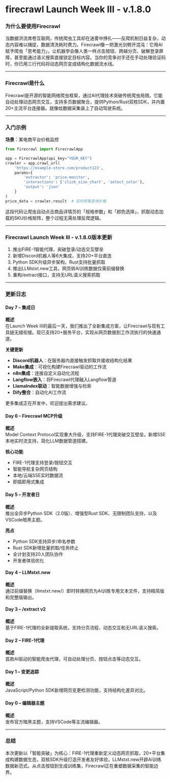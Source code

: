 # firecrawl Launch Week III - v.1.8.0
### 为什么要使用Firecrawl  
当数据洪流席卷互联网，传统爬虫工具却在迷雾中挣扎——反爬机制日益复杂，动态内容难以捕捉，数据清洗耗时费力。Firecrawl像一把激光剑劈开混沌：它用AI赋予爬虫「思考能力」，让机器学会像人类一样点击按钮、跨越分页、破解登录屏障，甚至能通过语义搜索直接锁定目标内容。当你的竞争对手还在手动处理验证码时，你已用三行代码将动态网页变成结构化数据流水线。

---

### Firecrawl是什么  
Firecrawl是开源的智能网络爬虫框架，通过AI代理技术突破传统爬虫局限。它能自动处理动态网页交互，支持多页数据聚合，提供Python/Rust双核SDK，并内置20+主流平台连接器。就像给数据采集装上了自动驾驶系统。

---

### 入门示例  
**场景**：某电商平台价格监控  
```python
from firecrawl import FirecrawlApp

app = FirecrawlApp(api_key="YOUR_KEY")
crawler = app.crawl_url(
    'https://example-store.com/product123',
    params={
        'extractor': 'price-monitor',
        'interactions': ['click_size_chart', 'select_color'],
        'output': 'json'
    }
)
price_data = crawler.result  # 实时获取变体价格
```
这段代码让爬虫自动点击商品详情页的「规格参数」和「颜色选择」，抓取动态加载的SKU价格矩阵，整个过程无需处理反爬逻辑。

---

### Firecrawl Launch Week III - v.1.8.0版本更新  
1. 推出FIRE-1智能代理，突破登录/动态交互壁垒  
2. 新增Discord机器人等6大集成，支持20+平台直连  
3. Python SDK升级异步架构，Rust支持批量抓取  
4. 推出LLMstxt.new工具，网页转AI训练数据仅需前缀替换  
5. 重构/extract接口，支持无URL语义搜索抓取  

---

### 更新日志

#### Day 7 – 集成日  
**概述**  
在Launch Week III的最后一天，我们推出了全新集成方案，让Firecrawl与现有工具链无缝衔接。现已支持20+服务平台，实现从网页数据到工作流执行的快速通道。

**关键更新**  
- **Discord机器人**：在服务器内直接触发抓取并接收结构化结果  
- **Make集成**：可视化构建Firecrawl驱动的工作流  
- **n8n集成**：连接自定义自动化流程  
- **Langflow嵌入**：将Firecrawl代理融入Langflow管道  
- **LlamaIndex联动**：智能数据增强与检索  
- **Dify整合**：自动化AI工作流  

更多集成正在开发中，欢迎提出需求建议。

#### Day 6 – Firecrawl MCP升级  
**概述**  
Model Context Protocol实现重大升级，支持FIRE-1代理突破交互壁垒。新增SSE本地实时流支持，简化LLM数据管道搭建。

**核心功能**  
- FIRE-1代理支持登录/按钮交互  
- 智能导航复杂网页结构  
- 本地/云端SSE实时数据流  
- 即插即用式集成  

#### Day 5 – 开发者日  
**概述**  
推出全异步Python SDK（2.0版）、增强型Rust SDK、无限制团队支持，以及VSCode暗黑主题。

**亮点**  
- Python SDK支持异步/命名参数  
- Rust SDK新增批量抓取/任务终止  
- 全计划支持20人团队协作  
- 开发者体验优化  

#### Day 4 – LLMstxt.new  
**概述**  
通过前缀替换（llmstxt.new/）即时转换网页为AI训练专用文本文件，支持精简版和完整版输出。

#### Day 3 – /extract v2  
**概述**  
基于FIRE-1代理的全新提取系统，支持分页流程、动态交互和无URL语义搜索。

#### Day 2 – FIRE-1代理  
**概述**  
首款AI驱动的智能爬虫代理，可自动处理分页、按钮点击等动态交互。

#### Day 1 – 变更追踪  
**概述**  
JavaScript/Python SDK新增网页变更检测功能，支持结构化差异对比。

#### Day 0 – 编辑器主题  
**概述**  
发布官方暗黑主题，支持VSCode等主流编辑器。

---

### 总结  
本次更新以「智能突破」为核心：FIRE-1代理重新定义动态网页抓取，20+平台集成构建数据生态，双核SDK升级打造开发者友好体验，LLMstxt.new开辟AI训练数据新范式。从点击按钮到生成训练集，Firecrawl正在重塑数据采集的智能边界。
